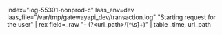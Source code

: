 index="log-55301-nonprod-c" laas_env=dev laas_file="/var/tmp/gatewayapi_dev/transaction.log" "Starting request for the user"
| rex field=_raw "\- (?<url_path>/[^\s]+)"
| table _time, url_path
